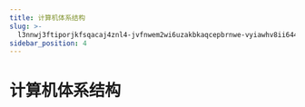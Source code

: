 ```yaml
---
title: 计算机体系结构
slug: >-
  l3nnwj3ftiporjkfsqacaj4znl4-jvfnwem2wi6uzakbkaqcepbrnwe-vyiawhv8ii644wkit7lcltknnwh-vyiawh
sidebar_position: 4
---
```



# 计算机体系结构

